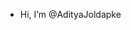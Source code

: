 - Hi, I’m @AdityaJoldapke

<!---
AdityaJoldapke/AdityaJoldapke is a ✨ special ✨ repository because its `README.md` (this file) appears on your GitHub profile.
You can click the Preview link to take a look at your changes.
--->
